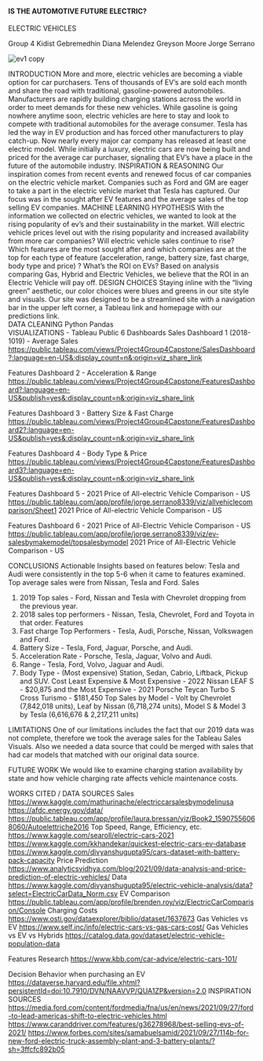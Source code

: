 #### IS THE AUTOMOTIVE FUTURE ELECTRIC?
ELECTRIC VEHICLES
 
Group 4
Kidist Gebremedhin
Diana Melendez
Greyson Moore
Jorge Serrano
 
 
 
 
 
![ev1 copy](https://user-images.githubusercontent.com/85501418/144341252-e2038a32-55f0-49ee-949c-7397d444926c.JPEG)

 
 
 

 
INTRODUCTION
More and more, electric vehicles are becoming a viable option for car purchasers. Tens of thousands of EV’s are sold each month and share the road with traditional, gasoline-powered automobiles. Manufacturers are rapidly building charging stations across the world in order to meet demands for these new vehicles. While gasoline is going nowhere anytime soon, electric vehicles are here to stay and look to compete with traditional automobiles for the average consumer.
Tesla has led the way in EV production and has forced other manufacturers to play catch-up. Now nearly every major car company has released at least one electric model. While initially a luxury, electric cars are now being built and priced for the average car purchaser, signaling that EV’s have a place in the future of the automobile industry. 
INSPIRATION & REASONING 
Our inspiration comes from recent events and renewed focus of car companies on the electric vehicle market.  Companies such as Ford and GM are eager to take a part in the electric vehicle market that Tesla has captured.  Our focus was in the sought after EV features and the average sales of the top selling EV companies.
MACHINE LEARNING HYPOTHESIS
With the information we collected on electric vehicles, we wanted to look at the rising popularity of ev’s and their sustainability in the market. 
Will electric vehicle prices level out with the rising popularity and increased availability from more car companies? 
Will electric vehicle sales continue to rise?
Which features are the most sought after and which companies are at the top for each type of feature (acceleration, range, battery size, fast charge, body type and price) ?
What’s the ROI on EVs?
Based on analysis comparing Gas, Hybrid and Electric Vehicles, we believe that the ROI in an Electric Vehicle will pay off.
DESIGN CHOICES 
Staying inline with the “living green” aesthetic, our color choices were blues and greens in our site style and visuals.
Our site was designed to be a streamlined site with a navigation bar in the upper left corner, a Tableau link and homepage with our predictions link.   
DATA CLEANING
Python Pandas	
VISUALIZATIONS - Tableau Public 
6 Dashboards 
Sales Dashboard 1 (2018-1019) - Average Sales 
https://public.tableau.com/views/Project4Group4Capstone/SalesDashboard?:language=en-US&:display_count=n&:origin=viz_share_link

 
 
Features Dashboard 2 - Acceleration & Range 
https://public.tableau.com/views/Project4Group4Capstone/FeaturesDashboard?:language=en-US&publish=yes&:display_count=n&:origin=viz_share_link

Features Dashboard 3 - Battery Size & Fast Charge 
https://public.tableau.com/views/Project4Group4Capstone/FeaturesDashboard2?:language=en-US&publish=yes&:display_count=n&:origin=viz_share_link

 
 
Features Dashboard 4 - Body Type & Price 
https://public.tableau.com/views/Project4Group4Capstone/FeaturesDashboard3?:language=en-US&publish=yes&:display_count=n&:origin=viz_share_link

Features Dashboard 5 - 2021 Price of All-electric Vehicle Comparison - US
https://public.tableau.com/app/profile/jorge.serrano8339/viz/allvehiclecomparison/Sheet1
2021 Price of All-electric Vehicle Comparison - US

 
Features Dashboard 6 - 2021 Price of All-Electric Vehicle Comparison - US
https://public.tableau.com/app/profile/jorge.serrano8339/viz/ev-salesbymakemodel/topsalesbymodel
2021 Price of All-Electric Vehicle Comparison - US















CONCLUSIONS 
Actionable Insights based on features below: Tesla and Audi were consistently in the top 5-6 when it came to features examined.
Top average sales were from Nissan, Tesla and Ford. 
Sales  
1) 2019 Top sales - Ford, Nissan and Tesla with Chevrolet dropping from the previous year.  
2) 2018 sales top performers - Nissan, Tesla, Chevrolet, Ford and Toyota in that order. 
Features 
1) Fast charge Top Performers - Tesla, Audi, Porsche, Nissan, Volkswagen and Ford. 
2) Battery Size - Tesla, Ford, Jaguar, Porsche, and Audi. 
3) Acceleration Rate - Porsche, Tesla, Jaguar, Volvo and Audi. 
4) Range - Tesla, Ford, Volvo, Jaguar and Audi. 
5) Body Type - (Most expensive) Station, Sedan, Cabrio, Liftback, Pickup and SUV. 
Cost
Least Expensive & Most Expensive - 2022 Nissan LEAF S - $20,875 and the Most Expensive - 2021 Porsche Teycan Turbo S Cross Turismo - $181,450
Top Sales by Model - Volt by Chevrolet (7,842,018 units), Leaf by Nissan (6,718,274 units), Model S & Model 3 by Tesla (6,616,676 & 2,217,211 units)


LIMITATIONS 
One of our limitations includes the fact that our 2019 data was not complete, therefore we took the average sales for the Tableau Sales Visuals. Also we needed a data source that could be merged with sales that had car models that matched with our original data source. 

FUTURE WORK 
We would like to examine charging station availability by state and how vehicle charging rate affects vehicle maintenance costs.  



WORKS CITED  / DATA SOURCES
Sales
https://www.kaggle.com/mathurinache/electriccarsalesbymodelinusa
https://afdc.energy.gov/data/
https://public.tableau.com/app/profile/laura.bressan/viz/Book2_15907556068060/Autoelettriche2016
Top Speed, Range, Efficiency, etc.
https://www.kaggle.com/searoll/electric-cars-2021
https://www.kaggle.com/kkhandekar/quickest-electric-cars-ev-database
https://www.kaggle.com/divyanshugupta95/cars-dataset-with-battery-pack-capacity
Price Prediction
https://www.analyticsvidhya.com/blog/2021/09/data-analysis-and-price-prediction-of-electric-vehicles/
Data
https://www.kaggle.com/divyanshugupta95/electric-vehicle-analysis/data?select=ElectricCarData_Norm.csv
EV Comparison
https://public.tableau.com/app/profile/brenden.roy/viz/ElectricCarComparison/Console
Charging Costs
https://www.osti.gov/dataexplorer/biblio/dataset/1637673
Gas Vehicles vs EV
https://www.self.inc/info/electric-cars-vs-gas-cars-cost/
Gas Vehicles vs EV vs Hybrids
https://catalog.data.gov/dataset/electric-vehicle-population-data
 
Features Research 
https://www.kbb.com/car-advice/electric-cars-101/
 
Decision Behavior when purchasing an EV
https://dataverse.harvard.edu/file.xhtml?persistentId=doi:10.7910/DVN/NAAVVP/QUA1ZP&version=2.0
INSPIRATION SOURCES
https://media.ford.com/content/fordmedia/fna/us/en/news/2021/09/27/ford-to-lead-americas-shift-to-electric-vehicles.html
https://www.caranddriver.com/features/g36278968/best-selling-evs-of-2021/
https://www.forbes.com/sites/samabuelsamid/2021/09/27/114b-for-new-ford-electric-truck-assembly-plant-and-3-battery-plants/?sh=3ffcfc892b05
